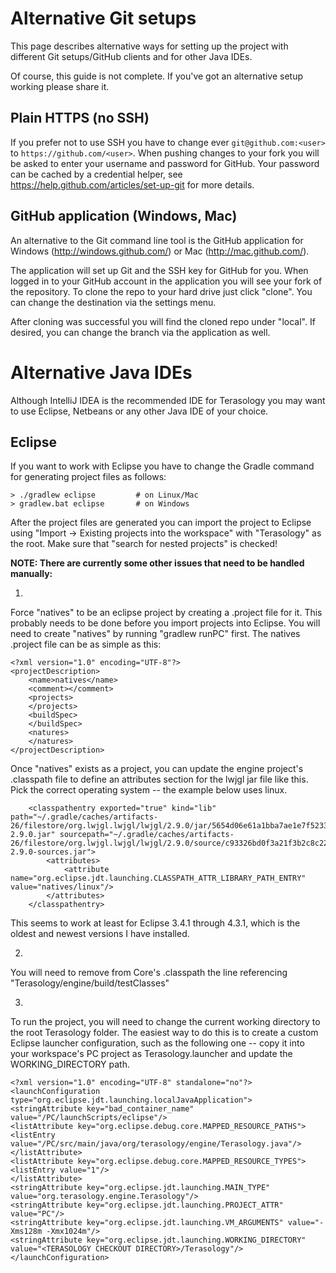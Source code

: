 # Alternative Git setups
This page describes alternative ways for setting up the project with different Git setups/GitHub clients and for other Java IDEs.

Of course, this guide is not complete. If you've got an alternative setup working please share it.

## Plain HTTPS (no SSH)
If you prefer not to use SSH you have to change ever `git@github.com:<user>` to `https://github.com/<user>`. When pushing changes to your fork you will be asked to enter your username and password for GitHub. Your password can be cached by a credential helper, see https://help.github.com/articles/set-up-git for more details.

## GitHub application (Windows, Mac)
An alternative to the Git command line tool is the GitHub application for Windows (http://windows.github.com/) or Mac (http://mac.github.com/). 

The application will set up Git and the SSH key for GitHub for you. When logged in to your GitHub account in the application you will see your fork of the repository. To clone the repo to your hard drive just click "clone". You can change the destination via the settings menu. 

After cloning was successful you will find the cloned repo under "local". If desired, you can change the branch via the application as well.

# Alternative Java IDEs
Although IntelliJ IDEA is the recommended IDE for Terasology you may want to use Eclipse, Netbeans or any other Java IDE of your choice. 

## Eclipse
If you want to work with Eclipse you have to change the Gradle command for generating project files as follows:

    > ./gradlew eclipse         # on Linux/Mac
    > gradlew.bat eclipse       # on Windows

After the project files are generated you can import the project to Eclipse using "Import -> Existing projects into the workspace" with "Terasology" as the root.  Make sure that "search for nested projects" is checked!


__NOTE: There are currently some other issues that need to be handled  manually:__

1)

Force "natives" to be an eclipse project by creating a .project file for it.   This probably needs to be done before you import projects into Eclipse.  You will need to create "natives" by running "gradlew runPC" first.  The natives .project file can be as simple as this:

```
<?xml version="1.0" encoding="UTF-8"?>
<projectDescription>
	<name>natives</name>
	<comment></comment>
	<projects>
	</projects>
	<buildSpec>
	</buildSpec>
	<natures>
	</natures>
</projectDescription>
```

Once "natives" exists as a project, you can update the engine project's .classpath file to define an attributes section for the lwjgl jar file like this.  Pick the correct operating system -- the example below uses linux.

```
	<classpathentry exported="true" kind="lib" path="~/.gradle/caches/artifacts-26/filestore/org.lwjgl.lwjgl/lwjgl/2.9.0/jar/5654d06e61a1bba7ae1e7f5233e1106be64c91cd/lwjgl-2.9.0.jar" sourcepath="~/.gradle/caches/artifacts-26/filestore/org.lwjgl.lwjgl/lwjgl/2.9.0/source/c93326bd0f3a21f3b2c8c22b6f345ab6ca1dd683/lwjgl-2.9.0-sources.jar">
		<attributes>
			<attribute name="org.eclipse.jdt.launching.CLASSPATH_ATTR_LIBRARY_PATH_ENTRY" value="natives/linux"/>
		</attributes>
	</classpathentry>
```

This seems to work at least for Eclipse 3.4.1 through 4.3.1, which is the oldest and newest versions I have installed.

2)

You will need to remove from Core's .classpath the line referencing "Terasology/engine/build/testClasses"

3)

To run the project, you will need to change the current working directory to the root Terasology folder.  The easiest way to do this is to create a custom Eclipse launcher configuration, such as the following one -- copy it into your workspace's PC project as Terasology.launcher and update the WORKING_DIRECTORY path.

```
<?xml version="1.0" encoding="UTF-8" standalone="no"?>
<launchConfiguration type="org.eclipse.jdt.launching.localJavaApplication">
<stringAttribute key="bad_container_name" value="/PC/launchScripts/eclipse"/>
<listAttribute key="org.eclipse.debug.core.MAPPED_RESOURCE_PATHS">
<listEntry value="/PC/src/main/java/org/terasology/engine/Terasology.java"/>
</listAttribute>
<listAttribute key="org.eclipse.debug.core.MAPPED_RESOURCE_TYPES">
<listEntry value="1"/>
</listAttribute>
<stringAttribute key="org.eclipse.jdt.launching.MAIN_TYPE" value="org.terasology.engine.Terasology"/>
<stringAttribute key="org.eclipse.jdt.launching.PROJECT_ATTR" value="PC"/>
<stringAttribute key="org.eclipse.jdt.launching.VM_ARGUMENTS" value="-Xms128m -Xmx1024m"/>
<stringAttribute key="org.eclipse.jdt.launching.WORKING_DIRECTORY" value="<TERASOLOGY CHECKOUT DIRECTORY>/Terasology"/>
</launchConfiguration>
```

